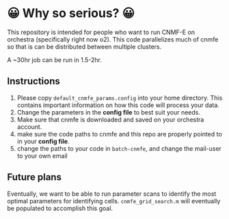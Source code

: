 # :grinning: Why so serious? :grinning:

This repository is intended for people who want to run
CNMF-E on orchestra (specifically right now o2). This code
parallelizes much of cnmfe so that is can be distributed
between multiple clusters.

A ~30hr job can be run in 1.5-2hr.

## Instructions

1. Please copy `default_cnmfe_params.config` into your home directory. This contains important information on how this code will process your data.
2. Change the parameters in the **config file** to best suit your needs.
3. Make sure that cnmfe is downloaded and saved on your orchestra account.
4. make sure the code paths to cnmfe and this repo are properly pointed to in your **config file**.
5. change the paths to your code in `batch-cnmfe`, and change the mail-user to your own email

## Future plans

Eventually, we want to be able to run parameter scans to identify the most optimal parameters for identifying cells.
`cnmfe_grid_search.m` will eventually be populated to accomplish this goal.
